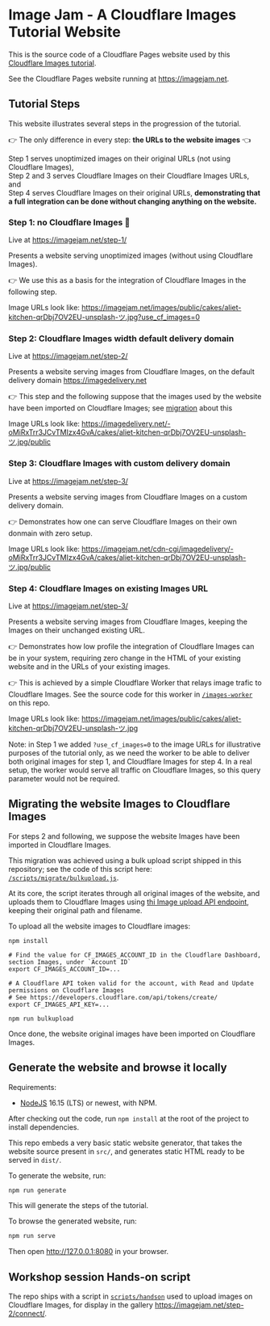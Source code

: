 # Image Jam - A Cloudflare Images Tutorial Website

This is the source code of a Cloudflare Pages website used by this [Cloudflare Images tutorial](https://developers.cloudflare.com/images/cloudflare-images/tutorials/cloudflare-images-on-pages).

See the Cloudflare Pages website running at <https://imagejam.net>.

## Tutorial Steps

This website illustrates several steps in the progression of the tutorial.

👉 The only difference in every step: **the URLs to the website images** 👈

Step 1 serves unoptimized images on their original URLs (not using Cloudflare Images),  
Step 2 and 3 serves Cloudflare Images on their Cloudflare Images URLs, and  
Step 4 serves Cloudflare Images on their original URLs, **demonstrating that a full integration can be done without changing anything on the website.**

### Step 1: no Cloudflare Images 🙈

Live at <https://imagejam.net/step-1/>

Presents a website serving unoptimized images (without using Cloudflare Images).

👉 We use this as a basis for the integration of Cloudflare Images in the following step.

Image URLs look like: https://imagejam.net/images/public/cakes/aliet-kitchen-qrDbj7OV2EU-unsplash-ツ.jpg?use_cf_images=0

### Step 2: Cloudflare Images width default delivery domain

Live at <https://imagejam.net/step-2/>

Presents a website serving images from Cloudflare Images, on the default delivery domain https://imagedelivery.net

👉 This step and the following suppose that the images used by the website have been imported on Cloudflare Images; see [migration](#migrating-the-website-images-to-cloudflare-images) about this

Image URLs look like: https://imagedelivery.net/-oMiRxTrr3JCvTMIzx4GvA/cakes/aliet-kitchen-qrDbj7OV2EU-unsplash-ツ.jpg/public

### Step 3: Cloudflare Images with custom delivery domain

Live at <https://imagejam.net/step-3/>

Presents a website serving images from Cloudflare Images on a custom delivery domain.

👉 Demonstrates how one can serve Cloudflare Images on their own donmain with zero setup.

Image URLs look like: https://imagejam.net/cdn-cgi/imagedelivery/-oMiRxTrr3JCvTMIzx4GvA/cakes/aliet-kitchen-qrDbj7OV2EU-unsplash-ツ.jpg/public

### Step 4: Cloudflare Images on existing Images URL

Live at <https://imagejam.net/step-3/>

Presents a website serving images from Cloudflare Images, keeping the Images on their unchanged existing URL.

👉 Demonstrates how low profile the integration of Cloudflare Images can be in your system, requiring zero change in the HTML of your existing website and in the URLs of your existing images.

👉 This is achieved by a simple Cloudflare Worker that relays image trafic to Cloudflare Images. See the source code for this worker in [`/images-worker`](https://github.com/netgusto/imagejam.net/tree/production/images-worker/index.js) on this repo.

Image URLs look like: https://imagejam.net/images/public/cakes/aliet-kitchen-qrDbj7OV2EU-unsplash-ツ.jpg

Note: in Step 1 we added `?use_cf_images=0` to the image URLs for illustrative purposes of the tutorial only, as we need the worker to be able to deliver both original images for step 1, and Cloudflare Images for step 4. In a real setup, the worker would serve all traffic on Cloudflare Images, so this query parameter would not be required.

## Migrating the website Images to Cloudflare Images

For steps 2 and following, we suppose the website Images have been imported in Cloudflare Images.

This migration was achieved using a bulk upload script shipped in this repository; see the code of this script here: [`/scripts/migrate/bulkupload.js`](https://github.com/netgusto/imagejam.net/blob/production/scripts/migrate/bulkupload.js). 

At its core, the script iterates through all original images of the website, and uploads them to Cloudflare Images using [thi Image upload API endpoint](https://developers.cloudflare.com/images/cloudflare-images/upload-images/upload-via-url/), keeping their original path and filename.

To upload all the website images to Cloudflare images:

```
npm install

# Find the value for CF_IMAGES_ACCOUNT_ID in the Cloudflare Dashboard, section Images, under `Account ID`
export CF_IMAGES_ACCOUNT_ID=...

# A Cloudflare API token valid for the account, with Read and Update permissions on Cloudflare Images
# See https://developers.cloudflare.com/api/tokens/create/
export CF_IMAGES_API_KEY=...

npm run bulkupload
```

Once done, the website original images have been imported on Cloudflare Images.

## Generate the website and browse it locally

Requirements:

* [NodeJS](https://nodejs.org/) 16.15 (LTS) or newest, with NPM.

After checking out the code, run `npm install` at the root of the project to install dependencies.

This repo embeds a very basic static website generator, that takes the website source present in `src/`, and generates static HTML ready to be served in `dist/`.

To generate the website, run:

```sh
npm run generate
```

This will generate the steps of the tutorial.

To browse the generated website, run:

```sh
npm run serve
```

Then open <http://127.0.0.1:8080> in your browser.

## Workshop session Hands-on script

The repo ships with a script in [`scripts/handson`](https://github.com/netgusto/imagejam.net/tree/production/scripts/handson)
used to upload images on Cloudflare Images, for display in the gallery <https://imagejam.net/step-2/connect/>.
